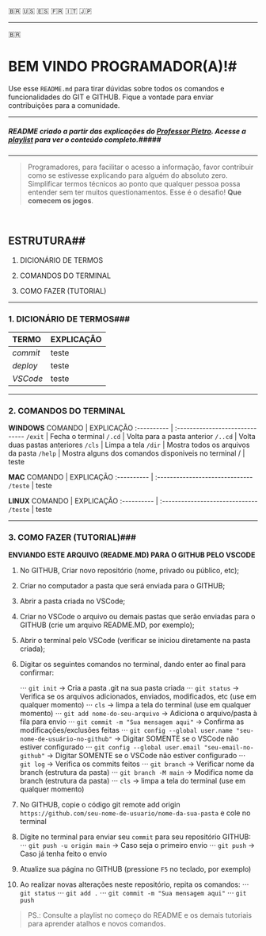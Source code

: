 :brazil: <!-- Icones dos países. Ao clicar, direciona para nova página ou para o ponto em que a nova linguagem começa-->
:us:
:es:
:fr:
:it:
:jp:
<hr>

:brazil:

# BEM VINDO PROGRAMADOR(A)!#

Use esse `README.md` para tirar dúvidas sobre todos os comandos e funcionalidades do GIT e GITHUB. Fique a vontade para enviar contribuições para a comunidade.
<br>
<hr>

##### README criado a partir das explicações do [Professor Pietro](https://github.com/pietromartinso). Acesse a [playlist](https://youtube.com/playlist?list=PLpaKFn4Q4GMOhOuffvi7VagNib0P325AV) para ver o conteúdo completo.#####
<hr>

> Programadores, para facilitar o acesso a informação, favor contribuir como se estivesse explicando para alguém do absoluto zero. Simplificar termos técnicos ao ponto que qualquer pessoa possa entender sem ter muitos questionamentos. Esse é o desafio! **Que comecem os jogos**</strong>.
<br>

## ESTRUTURA##

1.  DICIONÁRIO DE TERMOS
<!-- Aqui você encontrará uma lista com os principais termos usados durante o uso do GIT e GITHUB e suas respectivas definições.-->
2.  COMANDOS DO TERMINAL
<!-- Aqui você verá os principais comandos para ajudar você a navegar pelo terminal. --> 
3.  COMO FAZER (TUTORIAL)
<!-- Aqui você verá exemplos práticos de como executar vários comandos no GIT e no GITHUB. -->

<hr>

### 1. DICIONÁRIO DE TERMOS###

TERMO | EXPLICAÇÃO |
:---------- | :------------------------------
*commit* | teste
*deploy* | teste
*VSCode* | teste

<hr>
<h3>2. COMANDOS DO TERMINAL</h3>

**WINDOWS**
COMANDO | EXPLICAÇÃO
:---------- | :------------------------------ 
`/exit` | Fecha o terminal
`/.cd` | Volta para a pasta anterior
`/..cd` | Volta duas pastas anteriores
`/cls` | Limpa a tela
`/dir` | Mostra todos os arquivos da pasta
`/help` | Mostra alguns dos comandos disponiveis no terminal 
/ | teste

**MAC**
COMANDO | EXPLICAÇÃO
:---------- | :------------------------------ 
`/teste` | teste

**LINUX**
COMANDO | EXPLICAÇÃO
:---------- | :------------------------------ 
`/teste` | teste

<hr>

### 3. COMO FAZER (TUTORIAL)###

**ENVIANDO ESTE ARQUIVO (README.MD) PARA O GITHUB PELO VSCODE**

1.  No GITHUB, Criar novo repositório (nome, privado ou público, etc);
2.  Criar no computador a pasta que será enviada para o GITHUB;
3.  Abrir a pasta criada no VSCode;
4.  Criar no VSCode o arquivo ou demais pastas que serão enviadas para o GITHUB (crie um arquivo README.MD, por exemplo);
5.  Abrir o terminal pelo VSCode (verificar se iniciou diretamente na pasta criada);
6.  Digitar os seguintes comandos no terminal, dando enter ao final para confirmar:

       ⋅⋅⋅ `git init` -> Cria a pasta .git na sua pasta criada
       ⋅⋅⋅ `git status` -> Verifica se os arquivos adicionados, enviados, modificados, etc (use em qualquer momento)
       ⋅⋅⋅ `cls` -> limpa a tela do terminal (use em qualquer momento)
       ⋅⋅⋅ `git add nome-do-seu-arquivo` -> Adiciona o arquivo/pasta à fila para envio
       ⋅⋅⋅ `git commit -m "Sua mensagem aqui"` -> Confirma as modificações/exclusões feitas
       ⋅⋅⋅ `git config --global user.name "seu-nome-de-usuário-no-github"` -> Digitar SOMENTE se o VSCode não estiver configurado
       ⋅⋅⋅ `git config --global user.email "seu-email-no-github"` -> Digitar SOMENTE se o VSCode não estiver configurado
       ⋅⋅⋅ `git log` -> Verifica os commits feitos
       ⋅⋅⋅ `git branch` -> Verificar nome da branch (estrutura da pasta)
       ⋅⋅⋅ `git branch -M main` -> Modifica nome da branch (estrutura da pasta)
       ⋅⋅⋅ `cls` -> limpa a tela do terminal (use em qualquer momento)
7.  No GITHUB, copie o código git remote add origin `https://github.com/seu-nome-de-usuario/nome-da-sua-pasta` e cole no terminal
8.  Digite no terminal para enviar seu `commit` para seu repositório GITHUB:
        ⋅⋅⋅ `git push -u origin main` -> Caso seja o primeiro envio
        ⋅⋅⋅ `git push` -> Caso já tenha feito o envio
9.  Atualize sua página no GITHUB (pressione `F5` no teclado, por exemplo)
10. Ao realizar novas alterações neste repositório, repita os comandos:
        ⋅⋅⋅ `git status` 
        ⋅⋅⋅ `git add .`
        ⋅⋅⋅ `git commit -m "Sua mensagem aqui"`
        ⋅⋅⋅ `git push`
    
> PS.: Consulte a playlist no começo do README e os demais tutoriais para aprender atalhos e novos comandos.